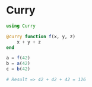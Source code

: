 # Curry

```julia
using Curry

@curry function f(x, y, z)
    x + y + z
end

a = f(42)
b = a(42)
c = b(42)

# Result => 42 + 42 + 42 = 126
```
